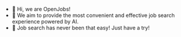 - 👋 Hi, we are OpenJobs!
- 🤖️ We aim to provide the most convenient and effective job search experience powered by AI.
- 🚀 Job search has never been that easy! Just have a try!

